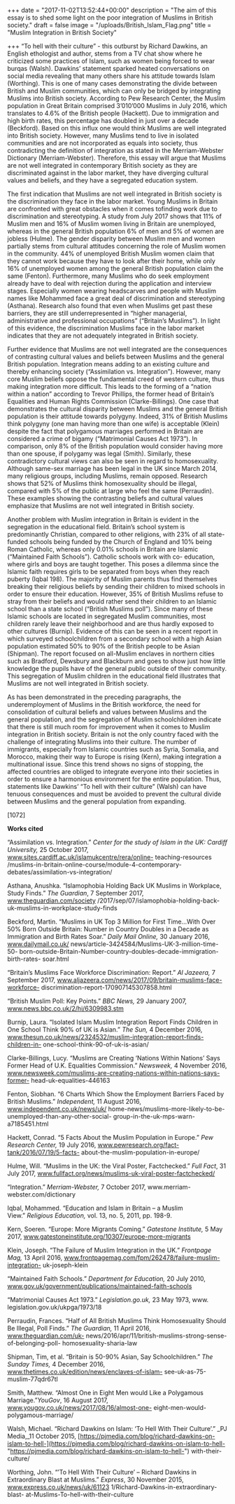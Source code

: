 +++
date = "2017-11-02T13:52:44+00:00"
description = "The aim of this essay is to shed some light on the poor integration of Muslims in British society."
draft = false
image = "/uploads/British_Islam_Flag.png"
title = "Muslim Integration in British Society"

+++
“To hell with their culture” - this outburst by Richard Dawkins, an English ethologist and author, stems from a TV chat show where he criticized some practices of Islam, such as women being forced to wear burqas (Walsh). Dawkins’ statement sparked heated conversations on social media revealing that many others share his attitude towards Islam (Worthing). This is one of many cases demonstrating the divide between British and Muslim communities, which can only be bridged by integrating Muslims into British society. According to Pew Research Center, the Muslim population in Great Britain comprised 3’010’000 Muslims in July 2016, which translates to 4.6% of the British people (Hackett). Due to immigration and high birth rates, this percentage has doubled in just over a decade (Beckford). Based on this influx one would think Muslims are well integrated into British society. However, many Muslims tend to live in isolated communities and are not incorporated as equals into society, thus contradicting the definition of integration as stated in the Merriam-Webster Dictionary (Merriam-Webster). Therefore, this essay will argue that Muslims are not well integrated in contemporary British society as they are discriminated against in the labor market, they have diverging cultural values and beliefs, and they have a segregated education system.

The first indication that Muslims are not well integrated in British society is the discrimination they face in the labor market. Young Muslims in Britain are confronted with great obstacles when it comes tofinding work due to discrimination and stereotyping. A study from July 2017 shows that 11% of Muslim men and 16% of Muslim women living in Britain are unemployed, whereas in the general British population 6% of men and 5% of women are jobless (Hulme). The gender disparity between Muslim men and women partially stems from cultural attitudes concerning the role of Muslim women in the community. 44% of unemployed British Muslim women claim that they cannot work because they have to look after their home, while only 16% of unemployed women among the general British population claim the same (Fenton). Furthermore, many Muslims who do seek employment already have to deal with rejection during the application and interview stages. Especially women wearing headscarves and people with Muslim names like Mohammed face a great deal of discrimination and stereotyping (Asthana). Research also found that even when Muslims get past these barriers, they are still underrepresented in “higher managerial, administrative and professional occupations” (“Britain’s Muslims”). In light of this evidence, the discrimination Muslims face in the labor market indicates that they are not adequately integrated in British society.

Further evidence that Muslims are not well integrated are the consequences of contrasting cultural values and beliefs between Muslims and the general British population. Integration means adding to an existing culture and thereby enhancing society (“Assimilation vs. Integration”). However, many core Muslim beliefs oppose the fundamental creed of western culture, thus making integration more difficult. This leads to the forming of a “nation within a nation” according to Trevor Phillips, the former head of Britain’s Equalities and Human Rights Commission (Clarke-Billings). One case that demonstrates the cultural disparity between Muslims and the general British population is their attitude towards polygyny. Indeed, 31% of British Muslims think polygyny (one man having more than one wife) is acceptable (Klein) despite the fact that polygamous marriages performed in Britain are considered a crime of bigamy (“Matrimonial Causes Act 1973”). In comparison, only 8% of the British population would consider having more than one spouse, if polygamy was legal (Smith). Similarly, these contradictory cultural views can also be seen in regard to homosexuality. Although same-sex marriage has been legal in the UK since March 2014, many religious groups, including Muslims, remain opposed. Research shows that 52% of Muslims think homosexuality should be illegal, compared with 5% of the public at large who feel the same (Perraudin). These examples showing the contrasting beliefs and cultural values emphasize that Muslims are not well integrated in British society.

Another problem with Muslim integration in Britain is evident in the segregation in the educational field. Britain’s school system is predominantly Christian, compared to other religions, with 23% of all state-funded schools being funded by the Church of England and 10% being Roman Catholic, whereas only 0.01% schools in Britain are Islamic (“Maintained Faith Schools”). Catholic schools work with co- education, where girls and boys are taught together. This poses a dilemma since the Islamic faith requires girls to be separated from boys when they reach puberty (Iqbal 198). The majority of Muslim parents thus find themselves breaking their religious beliefs by sending their children to mixed schools in order to ensure their education. However, 35% of British Muslims refuse to stray from their beliefs and would rather send their children to an Islamic school than a state school (“British Muslims poll”). Since many of these Islamic schools are located in segregated Muslim communities, most children rarely leave their neighborhood and are thus hardly exposed to other cultures (Burnip). Evidence of this can be seen in a recent report in which surveyed schoolchildren from a secondary school with a high Asian population estimated 50% to 90% of the British people to be Asian (Shipman). The report focused on all-Muslim enclaves in northern cities such as Bradford, Dewsbury and Blackburn and goes to show just how little knowledge the pupils have of the general public outside of their community. This segregation of Muslim children in the educational field illustrates that Muslims are not well integrated in British society.

As has been demonstrated in the preceding paragraphs, the underemployment of Muslims in the British workforce, the need for consolidation of cultural beliefs and values between Muslims and the general population, and the segregation of Muslim schoolchildren indicate that there is still much room for improvement when it comes to Muslim integration in British society. Britain is not the only country faced with the challenge of integrating Muslims into their culture. The number of immigrants, especially from Islamic countries such as Syria, Somalia, and Morocco, making their way to Europe is rising (Kern), making integration a multinational issue. Since this trend shows no signs of stopping, the affected countries are obliged to integrate everyone into their societies in order to ensure a harmonious environment for the entire population. Thus, statements like Dawkins’ “To hell with their culture” (Walsh) can have tenuous consequences and must be avoided to prevent the cultural divide between Muslims and the general population from expanding.

\[1072\]

**Works cited**

“Assimilation vs. Integration.” _Center for the study of Islam in the UK: Cardiff University,_ 25 October 2017, www.sites.cardiff.ac.uk/islamukcentre/rera/online- teaching-resources /muslims-in-britain-online-course/module-4-contemporary- debates/assimilation-vs-integration/

Asthana, Anushka. “Islamophobia Holding Back UK Muslims in Workplace, Study Finds.” _The Guardian_, 7 September 2017, www.theguardian.com/society /2017/sep/07/islamophobia-holding-back-uk-muslims-in-workplace-study-finds

Beckford, Martin. “Muslims in UK Top 3 Million for First Time...With Over 50% Born Outside Britain: Number in Country Doubles in a Decade as Immigration and Birth Rates Soar.” _Daily Mail Online,_ 30 January 2016, www.dailymail.co.uk/ news/article-3424584/Muslims-UK-3-million-time-50- born-outside-Britain-Number-country-doubles-decade-immigration-birth-rates- soar.html

“Britain’s Muslims Face Workforce Discrimination: Report.” _Al Jazeera,_ 7 September 2017, www.aljazeera.com/news/2017/09/britain-muslims-face-workforce- discrimination-report-170907145307858.html

“British Muslim Poll: Key Points.” _BBC News,_ 29 January 2007, www.news.bbc.co.uk/2/hi/6309983.stm

Burnip, Laura. “Isolated Islam Muslim Integration Report Finds Children in One School Think 90% of UK is Asian.” _The Sun,_ 4 December 2016, www.thesun.co.uk/news/2324532/muslim-integration-report-finds-children-in- one-school-think-90-of-uk-is-asian/

Clarke-Billings, Lucy. “Muslims are Creating ‘Nations Within Nations’ Says Former Head of U.K. Equalities Commission.” _Newsweek,_ 4 November 2016, www.newsweek.com/muslims-are-creating-nations-within-nations-says-former- head-uk-equalities-446163

Fenton, Siobhan. “6 Charts Which Show the Employment Barriers Faced by British Muslims.” _Independent,_ 11 August 2016, www.independent.co.uk/news/uk/ home-news/muslims-more-likely-to-be-unemployed-than-any-other-social- group-in-the-uk-mps-warn-a7185451.html

Hackett, Conrad. “5 Facts About the Muslim Population in Europe.” _Pew Research Center,_ 19 July 2016, www.pewresearch.org/fact-tank/2016/07/19/5-facts- about-the-muslim-population-in-europe/

Hulme, Will. “Muslims in the UK: the Viral Poster, Factchecked.” _Full Fact_, 31 July 2017, www.fullfact.org/news/muslims-uk-viral-poster-factchecked/

“Integration.” _Merriam-Webster,_ 7 October 2017, www.merriam- webster.com/dictionary

Iqbal, Mohammed. “Education and Islam in Britain – a Muslim View.” _Religious Education,_ vol. 13, no. 5, 2011, pp. 198-9.

Kern, Soeren. “Europe: More Migrants Coming.” _Gatestone Institute,_ 5 May 2017, www.gatestoneinstitute.org/10307/europe-more-migrants

Klein, Joseph. “The Failure of Muslim Integration in the UK.” _Frontpage Mag,_ 13 April 2016, www.frontpagemag.com/fpm/262478/failure-muslim-integration- uk-joseph-klein

“Maintained Faith Schools.” _Department for Education,_ 20 July 2010, www.gov.uk/government/publications/maintained-faith-schools

“Matrimonial Causes Act 1973.” _Legislation.go.uk,_ 23 May 1973, www. legislation.gov.uk/ukpga/1973/18

Perraudin, Frances. “Half of All British Muslims Think Homosexuality Should Be Illegal, Poll Finds.” _The Guardian,_ 11 April 2016, www.theguardian.com/uk- news/2016/apr/11/british-muslims-strong-sense-of-belonging-poll- homosexuality-sharia-law

Shipman, Tim, et al. “Britain is 50-90% Asian, Say Schoolchildren.” _The Sunday Times,_ 4 December 2016, www.thetimes.co.uk/edition/news/enclaves-of-islam- see-uk-as-75-muslim-77qdr67tl

Smith, Matthew. “Almost One in Eight Men would Like a Polygamous Marriage.”_YouGov_, 16 August 2017, www.yougov.co.uk/news/2017/08/16/almost-one- eight-men-would-polygamous-marriage/

Walsh, Michael. “Richard Dawkins on Islam: ‘To Hell With Their Culture’.” _PJ Media,_11 October 2015, [https://pjmedia.com/blog/richard-dawkins-on-islam-to-hell-](https://pjmedia.com/blog/richard-dawkins-on-islam-to-hell- "https://pjmedia.com/blog/richard-dawkins-on-islam-to-hell-") with-their-culture/

Worthing, John. “’To Hell With Their Culture’ – Richard Dawkins in Extraordinary Blast at Muslims.” _Express_, 30 November 2015, www.express.co.uk/news/uk/61123 1/Richard-Dawkins-in-extraordinary-blast- at-Muslims-To-hell-with-their-culture